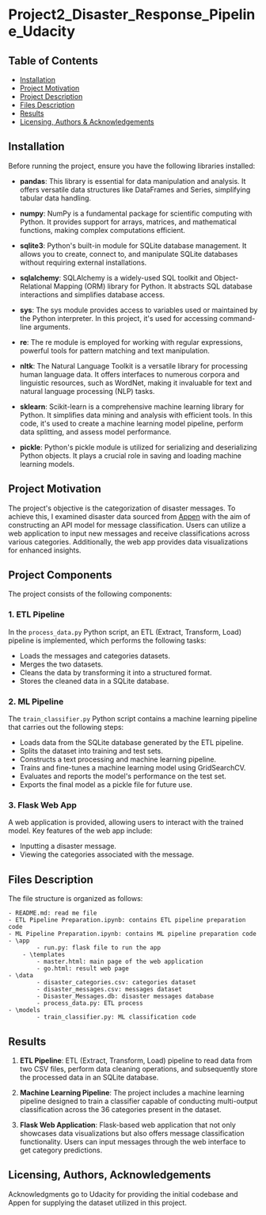 # Project2_Disaster_Response_Pipeline_Udacity

## Table of Contents

- [Installation](#installation)
- [Project Motivation](#project-motivation)
- [Project Description](#project-description)
- [Files Description](#files-description)
- [Results](#results)
- [Licensing, Authors & Acknowledgements](#licensing-authors-acknowledgements)

## Installation

Before running the project, ensure you have the following libraries installed:

- **pandas**: This library is essential for data manipulation and analysis. It offers versatile data structures like DataFrames and Series, simplifying tabular data handling.

- **numpy**: NumPy is a fundamental package for scientific computing with Python. It provides support for arrays, matrices, and mathematical functions, making complex computations efficient.

- **sqlite3**: Python's built-in module for SQLite database management. It allows you to create, connect to, and manipulate SQLite databases without requiring external installations.

- **sqlalchemy**: SQLAlchemy is a widely-used SQL toolkit and Object-Relational Mapping (ORM) library for Python. It abstracts SQL database interactions and simplifies database access.

- **sys**: The sys module provides access to variables used or maintained by the Python interpreter. In this project, it's used for accessing command-line arguments.

- **re**: The re module is employed for working with regular expressions, powerful tools for pattern matching and text manipulation.

- **nltk**: The Natural Language Toolkit is a versatile library for processing human language data. It offers interfaces to numerous corpora and linguistic resources, such as WordNet, making it invaluable for text and natural language processing (NLP) tasks.

- **sklearn**: Scikit-learn is a comprehensive machine learning library for Python. It simplifies data mining and analysis with efficient tools. In this code, it's used to create a machine learning model pipeline, perform data splitting, and assess model performance.

- **pickle**: Python's pickle module is utilized for serializing and deserializing Python objects. It plays a crucial role in saving and loading machine learning models.


## Project Motivation

The project's objective is the categorization of disaster messages. To achieve this, I examined disaster data sourced from [Appen](https://appen.com/) with the aim of constructing an API model for message classification. Users can utilize a web application to input new messages and receive classifications across various categories. Additionally, the web app provides data visualizations for enhanced insights.

## Project Components

The project consists of the following components:

### 1. ETL Pipeline

In the `process_data.py` Python script, an ETL (Extract, Transform, Load) pipeline is implemented, which performs the following tasks:

- Loads the messages and categories datasets.
- Merges the two datasets.
- Cleans the data by transforming it into a structured format.
- Stores the cleaned data in a SQLite database.

### 2. ML Pipeline

The `train_classifier.py` Python script contains a machine learning pipeline that carries out the following steps:

- Loads data from the SQLite database generated by the ETL pipeline.
- Splits the dataset into training and test sets.
- Constructs a text processing and machine learning pipeline.
- Trains and fine-tunes a machine learning model using GridSearchCV.
- Evaluates and reports the model's performance on the test set.
- Exports the final model as a pickle file for future use.

### 3. Flask Web App

A web application is provided, allowing users to interact with the trained model. Key features of the web app include:

- Inputting a disaster message.
- Viewing the categories associated with the message.

 
## Files Description

The file structure is organized as follows:

	- README.md: read me file
	- ETL Pipeline Preparation.ipynb: contains ETL pipeline preparation code
	- ML Pipeline Preparation.ipynb: contains ML pipeline preparation code
	- \app
			- run.py: flask file to run the app
		- \templates
			- master.html: main page of the web application 
			- go.html: result web page
	- \data
			- disaster_categories.csv: categories dataset
			- disaster_messages.csv: messages dataset
			- Disaster_Messages.db: disaster messages database
			- process_data.py: ETL process
	- \models
			- train_classifier.py: ML classification code




## Results

1. **ETL Pipeline**: ETL (Extract, Transform, Load) pipeline to read data from two CSV files, perform data cleaning operations, and subsequently store the processed data in an SQLite database.

2. **Machine Learning Pipeline**: The project includes a machine learning pipeline designed to train a classifier capable of conducting multi-output classification across the 36 categories present in the dataset.

3. **Flask Web Application**: Flask-based web application that not only showcases data visualizations but also offers message classification functionality. Users can input messages through the web interface to get category predictions.

## Licensing, Authors, Acknowledgements

Acknowledgments go to Udacity for providing the initial codebase and Appen for supplying the dataset utilized in this project.

##








































